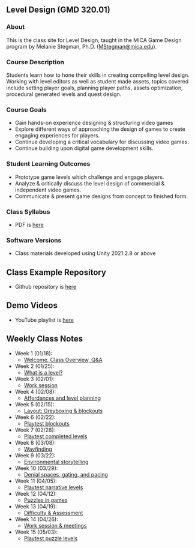 ## Level Design (GMD 320.01)

### About
This is the class site for Level Design, taught in the MICA Game Design program by Melanie Stegman, Ph.D. (MStegman@mica.edu).

### Course Description
Students learn how to hone their skills in creating compelling level design. Working with level editors as well as student made assets, topics covered include setting player goals, planning player paths, assets optimization, procedural generated levels and quest design.

### Course Goals
- Gain hands-on experience designing & structuring video games
- Explore different ways of approaching the design of games to create engaging experiences
for players.
- Continue developing a critical vocabulary for discussing video games.
- Continue building upon digital game development skills.

### Student Learning Outcomes
- Prototype game levels which challenge and engage players.
- Analyze & critically discuss the level design of commercial & independent video games.
- Communicate & present game designs from concept to finished form.

### Class Syllabus
- PDF is [here](https://docs.google.com/document/d/132CrDZhnPa9t9ApqyYeD_FbvqzooSSl86dvlHDPi5S8/edit?usp=sharing)

### Software Versions
- Class materials developed using Unity 2021.2.8 or above

## Class Example Repository
- Github repository is [here](https://github.com/samsheffield/Level_Design/tree/Spring_22/Class%20examples)

## Demo Videos
- YouTube playlist is [here](https://youtube.com/playlist?list=PL42xm44H83rJTvr5U8zecReQ1Sq9qYtll)

## Weekly Class Notes
- Week 1 (01/18):
  - [Welcome, Class Overview, Q&A](week1.md)
- Week 2 (01/25):
  - [What is a level?](week2.md)
- Week 3 (02/01):
  - [Work session](week3.md)
- Week 4 (02/08):
  - [Affordances and level planning](week4.md)
- Week 5 (02/15):
  - [Layout: Greyboxing & blockouts](week5.md)
- Week 6 (02/22):
  - [Playtest blockouts](week6.md)
- Week 7 (02/28):
  - [Playtest completed levels](week7.md)
- Week 8 (03/08):
  - [Wayfinding](week8.md)
- Week 9 (03/22):
  - [Environmental storytelling](week9.md)
- Week 10 (03/29):
  - [Denial spaces, gating, and pacing](week10.md)
- Week 11 (04/05):
  - [Playtest narrative levels](week11.md)
- Week 12 (04/12):
  - [Puzzles in games](week12.md)
- Week 13 (04/19):
  - [Difficulty & Assessment](week13.md)
- Week 14 (04/26):
  - [Work session & meetings](week14.md)
- Week 15 (05/03):
  - [Playtest puzzle levels](week15.md)